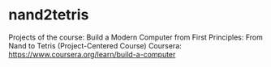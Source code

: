 # nand2tetris

Projects of the course: Build a Modern Computer from First Principles: From Nand to Tetris (Project-Centered Course)
Coursera: https://www.coursera.org/learn/build-a-computer
